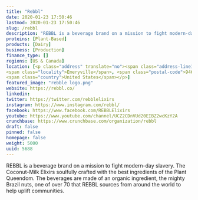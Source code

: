```yaml
---
title: "Rebbl"
date: 2020-01-23 17:50:46
lastmod: 2020-01-23 17:50:46
slug: /rebbl
description: "REBBL is a beverage brand on a mission to fight modern-day slavery. The Coconut-Milk Elixirs soulfully crafted with the best ingredients of the Plant Queendom. The beverages are made of an organic ingredient, the mighty Brazil nuts, one of over 70 that REBBL sources from around the world to help uplift communities."
proteins: [Plant-Based]
products: [Dairy]
business: [Production]
finance_type: []
regions: [US & Canada]
location: [<p class="address" translate="no"><span class="address-line1">Hollis Street</span><br>
<span class="locality">Emeryville</span>, <span class="postal-code">94608</span><br>
<span class="country">United States</span></p>]
featured_image: "rebble logo.png"
website: https://rebbl.co/
linkedin: 
twitter: https://twitter.com/rebblelixirs
instagram: https://www.instagram.com/rebbl/
facebook: https://www.facebook.com/REBBLElixirs
youtube: https://www.youtube.com/channel/UCZ2CDnVUd20EIBZ2wcKzY2A
crunchbase: https://www.crunchbase.com/organization/rebbl
draft: false
pinned: false
homepage: false
weight: 5000
uuid: 5688
---
```

REBBL is a beverage brand on a mission to fight modern-day slavery. The Coconut-Milk Elixirs soulfully crafted with the best ingredients of the Plant Queendom. The beverages are made of an organic ingredient, the mighty Brazil nuts, one of over 70 that REBBL sources from around the world to help uplift communities.
